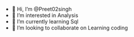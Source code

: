 - 👋 Hi, I’m @Preet02singh
- 👀 I’m interested in Analysis
- 🌱 I’m currently learning Sql
- 💞️ I’m looking to collaborate on Learning coding 

<!---
Preet02singh/Preet02singh is a ✨ special ✨ repository because its `README.md` (this file) appears on your GitHub profile.
You can click the Preview link to take a look at your changes.
--->
